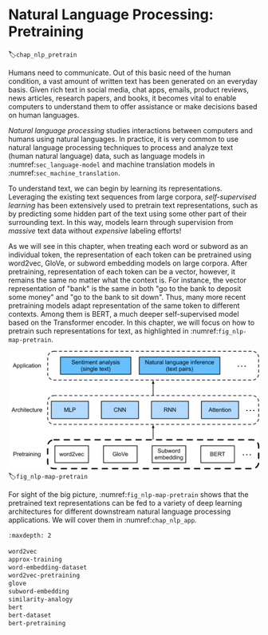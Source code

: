 # Natural Language Processing: Pretraining
:label:`chap_nlp_pretrain`


Humans need to communicate.
Out of this basic need of the human condition, a vast amount of written text has been generated on an everyday basis.
Given rich text in social media, chat apps, emails, product reviews, news articles,  research papers, and books, it becomes vital to enable computers to understand them to offer assistance or make decisions based on human languages.

*Natural language processing* studies interactions between computers and humans using natural languages.
In practice, it is very common to use natural language processing techniques to process and analyze text (human natural language) data, such as language models in :numref:`sec_language-model` and machine translation models in :numref:`sec_machine_translation`.

To understand text, we can begin by learning
its representations.
Leveraging the existing text sequences
from large corpora,
*self-supervised learning*
has been extensively
used to pretrain text representations,
such as by predicting some hidden part of the text
using some other part of their surrounding text.
In this way,
models learn through supervision
from *massive* text data
without *expensive* labeling efforts!


As we will see in this chapter,
when treating each word or subword as an individual token,
the representation of each token can be pretrained
using word2vec, GloVe, or subword embedding models
on large corpora.
After pretraining, representation of each token can be a vector,
however, it remains the same no matter what the context is.
For instance, the vector representation of "bank" is the same
in both
"go to the bank to deposit some money"
and
"go to the bank to sit down".
Thus, many more recent pretraining models adapt representation of the same token
to different contexts.
Among them is BERT, a much deeper self-supervised model based on the Transformer encoder.
In this chapter, we will focus on how to pretrain such representations for text,
as highlighted in :numref:`fig_nlp-map-pretrain`.

![Pretrained text representations can be fed to various deep learning architectures for different downstream natural language processing applications. This chapter focuses on the upstream text representation pretraining.](../img/nlp-map-pretrain.svg)
:label:`fig_nlp-map-pretrain`


For sight of the big picture,
:numref:`fig_nlp-map-pretrain` shows that
the pretrained text representations can be fed to
a variety of deep learning architectures for different downstream natural language processing applications.
We will cover them in :numref:`chap_nlp_app`.

```toc
:maxdepth: 2

word2vec
approx-training
word-embedding-dataset
word2vec-pretraining
glove
subword-embedding
similarity-analogy
bert
bert-dataset
bert-pretraining

```

